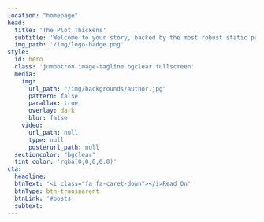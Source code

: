 ```yaml
---
location: "homepage"
head:
  title: 'The Plot Thickens'
  subtitle: 'Welcome to your story, backed by the most robust static publishing platform ever created.'
  img_path: '/img/logo-badge.png'
style:
  id: hero
  class: 'jumbotron image-tagline bgclear fullscreen'
  media:
    img:
      url_path: "/img/backgrounds/author.jpg"
      pattern: false
      parallax: true
      overlay: dark
      blur: false
    video:
      url_path: null
      type: null  
      posterurl_path: null  
  sectioncolor: "bgclear"
  tint_color: 'rgba(0,0,0,0.0)'  
cta:
  headline:
  btnText: '<i class="fa fa-caret-down"></i>Read On'
  btnType: btn-transparent
  btnLink: '#posts'
  subtext:
---
```

&nbsp;
